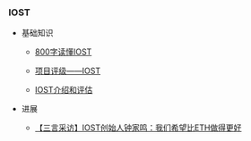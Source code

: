 ### IOST

+ 基础知识
  
  + [800字读懂IOST](https://wallstreetcn.com/articles/3323801)
  
  + [项目评级——IOST](http://baijiahao.baidu.com/s?id=1600246469535109454&wfr=spider&for=pc)
  
  + [IOST介绍和评估](https://www.soniubi.com/tech/75882.html)
  
+ 进展

  + [【三言采访】IOST创始人钟家鸣：我们希望比ETH做得更好](https://www.sohu.com/a/226973029_100117963)
